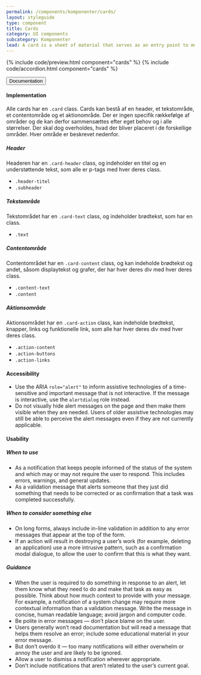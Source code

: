 ```yaml
---
permalink: /components/komponenter/cards/
layout: styleguide
type: component
title: Cards
category: UI components
subcategory: Komponenter 
lead: A card is a sheet of material that serves as an entry point to more detailed information.
---
```


{% include code/preview.html component="cards" %}
{% include code/accordion.html component="cards" %}
<div class="accordion-bordered">
  <button class="button-unstyled accordion-button"
      aria-expanded="true" aria-controls="alert-docs">
    Documentation
  </button>
  <div id="alert-docs" aria-hidden="false" class="accordion-content">
    <h4 class="heading">Implementation</h4>
    <p>Alle cards har en <code>.card</code> class. Cards kan bestå af en header, et tekstområde, et contentområde og et aktionområde. Der er ingen specifik rækkefølge af områder og de kan derfor sammensættes efter eget behov og i alle størrelser. Der skal dog overholdes, hvad der bliver placeret i de forskellige områder. Hver område er beskrevet nedenfor. </p> 
    <h5>Header</h5>
    <p>Headeren har en <code>.card-header</code> class, og indeholder en titel og en understøttende tekst, som alle er p-tags med hver deres class.</p>
    <ul>
      <li><code>.header-titel</code></li>
      <li><code>.subheader</code></li>
    </ul>
    <h5>Tekstområde</h5>
    <p>Tekstområdet har en <code>.card-text</code> class, og indeholder brødtekst, som har en class.</p>
    <ul>
      <li><code>.text</code></li>
    </ul>
    <h5>Contentområde</h5>
    <p>Contentområdet har en <code>.card-content</code> class, og kan indeholde brødtekst og andet, såsom displaytekst og grafer, der har hver deres div med hver deres class.</p>
    <ul>
      <li><code>.content-text</code></li>
      <li><code>.content</code></li>
    </ul>
    <h5>Aktionsområde</h5>
    <p>Aktionsområdet har en <code>.card-action</code> class, kan indeholde brødtekst, knapper, links og funktionelle link, som alle har hver deres div med hver deres class.</p>
    <ul>
      <li><code>.action-content</code></li>
      <li><code>.action-buttons</code></li>
      <li><code>.action-links</code></li>
    </ul>
    <h4 class="heading">Accessibility</h4>
    <ul class="content-list">
      <li>Use the ARIA <code>role=<wbr>"alert"</code> to inform assistive technologies of a time-sensitive and important message that is not interactive. If the message is interactive, use the <code>alertdialog</code> role instead.</li>
      <li>Do not visually hide alert messages on the page and then make them visible when they are needed. Users of older assistive technologies may still be able to perceive the alert messages even if they are not currently applicable.</li>
    </ul>
    <h4 class="heading">Usability</h4>
    <h5>When to use</h5>
    <ul class="content-list">
      <li>As a notification that keeps people informed of the status of the system and which may or may not require the user to respond. This includes errors, warnings, and general updates.</li>
      <li>As a validation message that alerts someone that they just did something that needs to be corrected or as confirmation that a task was completed successfully.</li>
    </ul>
    <h5>When to consider something else</h5>
    <ul class="content-list">
      <li>On long forms, always include in-line validation in addition to any error messages that appear at the top of the form. </li>
      <li>If an action will result in destroying a user’s work (for example, deleting an application) use a more intrusive pattern, such as a confirmation modal dialogue, to allow the user to confirm that this is what they want.</li>
    </ul>
    <h5>Guidance</h5>
    <ul class="content-list">
      <li>When the user is required to do something in response to an alert, let them know what they need to do and make that task as easy as possible. Think about how much context to provide with your message. For example, a notification of a system change may require more contextual information than a validation message. Write the message in concise, human readable language; avoid jargon and computer code.</li>
      <li>Be polite in error messages — don’t place blame on the user.</li>
      <li>Users generally won’t read documentation but will read a message that helps them resolve an error; include some educational material in your error message.</li>
      <li>But don’t overdo it — too many notifications will either overwhelm or annoy the user and are likely to be ignored.</li>
      <li>Allow a user to dismiss a notification wherever appropriate.</li>
      <li>Don’t include notifications that aren’t related to the user’s current goal.</li>
    </ul>
  </div>
</div>
